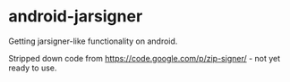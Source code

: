 android-jarsigner
=================

Getting jarsigner-like functionality on android.

Stripped down code from https://code.google.com/p/zip-signer/ - not yet ready to use.
